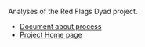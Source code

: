 Analyses of the Red Flags Dyad project.


* [Document about process](https://docs.google.com/document/d/1uCF5wmbcL90qvrk_J27fWAvDcDNrO9o_APkicwRkOKc/edit)
* [Project Home page](https://osf.io/gvm2z/)